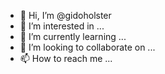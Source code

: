 - 👋 Hi, I’m @gidoholster
- 👀 I’m interested in ...
- 🌱 I’m currently learning ...
- 💞️ I’m looking to collaborate on ...
- 📫 How to reach me ...

<!---
gidoholster/gidoholster is a ✨ special ✨ repository because its `README.md` (this file) appears on your GitHub profile.
You can click the Preview link to take a look at your changes.
--->
